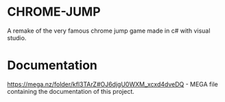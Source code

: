 # CHROME-JUMP
A remake of the very famous chrome jump game made in c# with visual studio.

# Documentation

https://mega.nz/folder/kfl3TArZ#OJ6djgU0WXM_xcxd4dveDQ - MEGA file containing
the documentation of this project.
